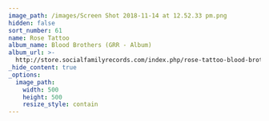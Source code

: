 ```yaml
---
image_path: /images/Screen Shot 2018-11-14 at 12.52.33 pm.png
hidden: false
sort_number: 61
name: Rose Tattoo
album_name: Blood Brothers (GRR - Album)
album_url: >-
  http://store.socialfamilyrecords.com/index.php/rose-tattoo-blood-brothers-cd.html
_hide_content: true
_options:
  image_path:
    width: 500
    height: 500
    resize_style: contain
---
```


